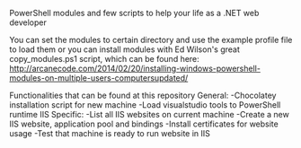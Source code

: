 PowerShell modules and few scripts to help your life as a .NET web developer

You can set the modules to certain directory and use the example profile file to load them or you can install modules with Ed Wilson's great copy_modules.ps1 script, which can be found here:
http://arcanecode.com/2014/02/20/installing-windows-powershell-modules-on-multiple-users-computersupdated/

Functionalities that can be found at this repository
General:
-Chocolatey installation script for new machine
-Load visualstudio tools to PowerShell runtime 
IIS Specific:
-List all IIS websites on current machine
-Create a new IIS website, application pool and bindings
-Install certificates for website usage
-Test that machine is ready to run website in IIS